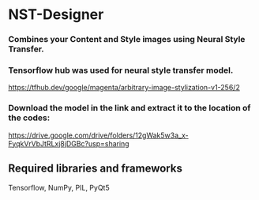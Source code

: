 # NST-Designer
### Combines your Content and Style images using Neural Style Transfer.
### Tensorflow hub was used for neural style transfer model.
https://tfhub.dev/google/magenta/arbitrary-image-stylization-v1-256/2

### Download the model in the link and extract it to the location of the codes:
https://drive.google.com/drive/folders/12gWak5w3a_x-FyqkVrVbJtRLxj8jDGBc?usp=sharing

## Required libraries and frameworks
Tensorflow, NumPy, PIL, PyQt5

